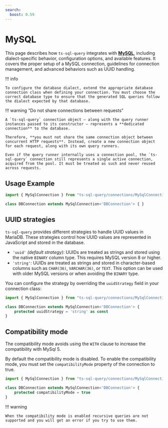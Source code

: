 ```yaml
---
search:
  boost: 0.59
---
```

# MySQL

This page describes how `ts-sql-query` integrates with **[MySQL](https://www.mysql.com)**, including dialect-specific behavior, configuration options, and available features. It covers the proper setup of a MySQL connection, guidelines for connection management, and advanced behaviors such as UUID handling.

!!! info

    To configure the database dialect, extend the appropriate database connection class when defining your connection. You must choose the correct database type to ensure that the generated SQL queries follow the dialect expected by that database.

!!! warning "Do not share connections between requests"

    A `ts-sql-query` connection object — along with the query runner instances passed to its constructor — represents a **dedicated connection** to the database.

    Therefore, **you must not share the same connection object between concurrent HTTP requests**. Instead, create a new connection object for each request, along with its own query runners.

    Even if the query runner internally uses a connection pool, the `ts-sql-query` connection still represents a single active connection, acquired from the pool. It must be treated as such and never reused across requests.

## Usage Example

```ts
import { MySqlConnection } from "ts-sql-query/connections/MySqlConnection";

class DBConnection extends MySqlConnection<'DBConnection'> { }
```

## UUID strategies

`ts-sql-query` provides different strategies to handle UUID values in MariaDB. These strategies control how UUID values are represented in JavaScript and stored in the database.

- `'uuid'` *(default strategy)*: UUIDs are treated as strings and stored using the native `BINARY` column type. This requires MySQL version 8 or higher.
- `'string'`: UUIDs are treated as strings and stored in character-based columns such as `CHAR(36)`, `VARCHAR(36)`, or `TEXT`. This option can be used with older MySQL versions or when avoiding the `BINARY` type.

You can configure the strategy by overriding the `uuidStrategy` field in your connection class:

```ts
import { MySqlConnection } from "ts-sql-query/connections/MySqlConnection";

class DBConnection extends MySqlConnection<'DBConnection'> {
    protected uuidStrategy = 'string' as const
}
```

## Compatibility mode

The compatibility mode avoids using the `WITH` clause to increase the compatibility with MySql 5.

By default the compatibility mode is disabled. To enable the compatibility mode, you must set the `compatibilityMode` property of the connection to true.

```ts
import { MySqlConnection } from "ts-sql-query/connections/MySqlConnection";

class DBConnection extends MySqlConnection<'DBConnection'> {
    protected compatibilityMode = true
}
```

!!! warning

    When the compatibility mode is enabled recursive queries are not supported and you will get an error if you try to use them.
